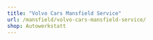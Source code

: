 ```yaml
---
title: "Volvo Cars Mansfield Service"
url: /mansfield/volvo-cars-mansfield-service/
shop: Autowerkstatt
---
```

